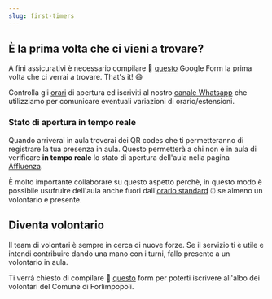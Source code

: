 ```yaml
---
slug: first-timers
---
```


## È la prima volta che ci vieni a trovare?

A fini assicurativi è necessario compilare 📝 [questo](https://forms.gle/TEyhsGH37YgKuv7g8) Google Form la prima volta che ci verrai a trovare. That's it! 😄

Controlla gli [orari](https://maps.app.goo.gl/7RqrmfWgGXU9zotq7) di apertura ed iscriviti al nostro [canale Whatsapp](https://whatsapp.com/channel/0029VazDGFXGufIpx2xVJ60H)
che utilizziamo per comunicare eventuali variazioni di orario/estensioni.

### Stato di apertura in tempo reale

Quando arriverai in aula troverai dei QR codes che ti permetteranno di registrare la tua presenza in aula.
Questo permetterà a chi non è in aula di verificare **in tempo reale** lo stato di apertura dell'aula nella pagina
[Affluenza](/opening-status).

È molto importante collaborare su questo aspetto perchè, in questo modo è possibile usufruire dell'aula
anche fuori dall'[orario standard](https://maps.app.goo.gl/7RqrmfWgGXU9zotq7) ⏰ se almeno un volontario è presente.

## Diventa volontario

Il team di volontari è sempre in cerca di nuove forze.
Se il servizio ti è utile e intendi contribuire dando una mano con i turni,
fallo presente a un volontario in aula.

Ti verrà chiesto di compilare 📝
[questo](https://forms.gle/yjMcxLEViQ3MnL28A) form per poterti iscrivere
all'albo dei volontari del Comune di Forlimpopoli.


